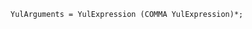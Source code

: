 <!-- This file is generated automatically by infrastructure scripts. Please don't edit by hand. -->

```{ .ebnf .slang-ebnf #YulArguments }
YulArguments = YulExpression (COMMA YulExpression)*;
```

